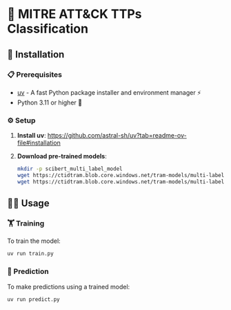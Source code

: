 # 🎯 MITRE ATT&CK TTPs Classification

## 🚀 Installation

### 📋 Prerequisites
- [uv](https://github.com/astral-sh/uv) - A fast Python package installer and environment manager ⚡
- Python 3.11 or higher 🐍

### ⚙️ Setup

1. **Install uv**:
   https://github.com/astral-sh/uv?tab=readme-ov-file#installation

2. **Download pre-trained models**:
   ```bash
   mkdir -p scibert_multi_label_model
   wget https://ctidtram.blob.core.windows.net/tram-models/multi-label-20230803/config.json -O scibert_multi_label_model/config.json
   wget https://ctidtram.blob.core.windows.net/tram-models/multi-label-20230803/pytorch_model.bin -O scibert_multi_label_model/pytorch_model.bin
   ```

## 🏃‍♂️ Usage

### 🏋️ Training

To train the model:
```bash
uv run train.py
```

### 🔮 Prediction

To make predictions using a trained model:
```bash
uv run predict.py
```

